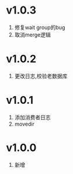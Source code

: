 # v1.0.3
1. 修复wait group的bug
2. 取消merge逻辑

# v1.0.2
1. 更改日志,校验老数据库

# v1.0.1
1. 添加消费者日志
2. movedir

# v1.0.0
1. 新增